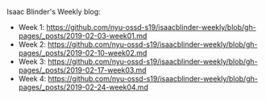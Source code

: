 Isaac Blinder's Weekly blog: 
- Week 1: https://github.com/nyu-ossd-s19/isaacblinder-weekly/blob/gh-pages/_posts/2019-02-03-week01.md
- Week 2: https://github.com/nyu-ossd-s19/isaacblinder-weekly/blob/gh-pages/_posts/2019-02-10-week02.md
- Week 3: https://github.com/nyu-ossd-s19/isaacblinder-weekly/blob/gh-pages/_posts/2019-02-17-week03.md
- Week 4: https://github.com/nyu-ossd-s19/isaacblinder-weekly/blob/gh-pages/_posts/2019-02-24-week04.md
